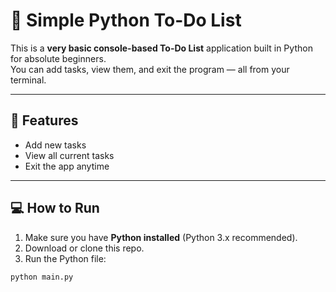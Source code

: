 # 📝 Simple Python To-Do List

This is a **very basic console-based To-Do List** application built in Python for absolute beginners.  
You can add tasks, view them, and exit the program — all from your terminal.

---

## 🚀 Features

- Add new tasks
- View all current tasks
- Exit the app anytime

---

## 💻 How to Run

1. Make sure you have **Python installed** (Python 3.x recommended).
2. Download or clone this repo.
3. Run the Python file:

```bash
python main.py